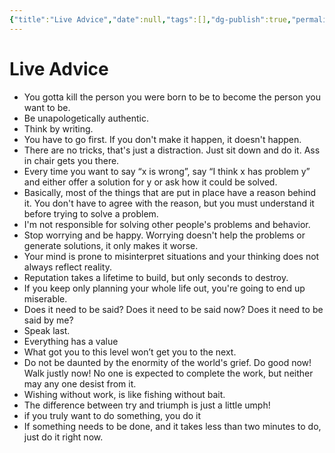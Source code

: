 ```yaml
---
{"title":"Live Advice","date":null,"tags":[],"dg-publish":true,"permalink":"/mental-health/live-advice/","dgPassFrontmatter":true}
---
```



# Live Advice

- You gotta kill the person you were born to be to become the person you want to be.
- Be unapologetically authentic.
- Think by writing.
- You have to go first. If you don't make it happen, it doesn't happen.
- There are no tricks, that's just a distraction. Just sit down and do it. Ass in chair gets you there.
- Every time you want to say “x is wrong”, say “I think x has problem y” and either offer a solution for y or ask how it could be solved.
- Basically, most of the things that are put in place have a reason behind it. You don't have to agree with the reason, but you must understand it before trying to solve a problem.
- I'm not responsible for solving other people's problems and behavior.
- Stop worrying and be happy. Worrying doesn't help the problems or generate solutions, it only makes it worse.
- Your mind is prone to misinterpret situations and your thinking does not always reflect reality.
- Reputation takes a lifetime to build, but only seconds to destroy.
- If you keep only planning your whole life out, you're going to end up miserable.
- Does it need to be said? Does it need to be said now? Does it need to be said by me?
- Speak last.
- Everything has a value
- What got you to this level won’t get you to the next.
- Do not be daunted by the enormity of the world's grief. Do good now! Walk justly now! No one is expected to complete the work, but neither may any one desist from it.
- Wishing without work, is like fishing without bait.
- The difference between try and triumph is just a little umph!
- if you truly want to do something, you do it
- If something needs to be done, and it takes less than two minutes to do, just do it right now.
